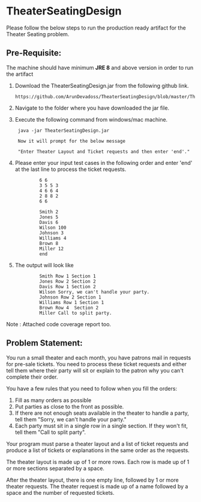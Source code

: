 # TheaterSeatingDesign

Please follow the below steps to run the production ready artifact for the Theater Seating problem.

## Pre-Requisite:

The machine should have minimum **JRE 8** and above version in order to run the artifact

1)	Download the TheaterSeatingDesign.jar from the following github link.

		https://github.com/ArunDevadoss/TheaterSeatingDesign/blob/master/TheaterSeatingDesign.jar

2) Navigate to the folder where you have downloaded the jar file.

3) Execute the following command from windows/mac machine.
	
		java -jar TheaterSeatingDesign.jar
	
		Now it will prompt for the below message
	
		"Enter Theater Layout and Ticket requests and then enter 'end'."
	
4) Please enter your input test cases in the following order and enter 'end' at the last line to process the ticket requests.

				6 6
				3 5 5 3
				4 6 6 4
				2 8 8 2
				6 6

				Smith 2
				Jones 5
				Davis 6
				Wilson 100
				Johnson 3
				Williams 4
				Brown 8
				Miller 12
				end

5) The output will look like  
				
				Smith Row 1 Section 1
				Jones Row 2 Section 2
				Davis Row 1 Section 2
				Wilson Sorry, we can't handle your party.
				Johnson Row 2 Section 1
				Williams Row 1 Section 1
				Brown Row 4  Section 2
				Miller Call to split party.

Note : Attached code coverage report too.

## Problem Statement:

You run a small theater and each month, you have patrons mail in requests for pre-sale tickets.  You need to process these ticket requests and either tell them where their party will sit or explain to the patron why you can't complete their order.

You have a few rules that you need to follow when you fill the orders:
1.	Fill as many orders as possible
2.	Put parties as close to the front as possible.
3.	If there are not enough seats available in the theater to handle a party, tell them "Sorry, we can't handle your party."
4.	Each party must sit in a single row in a single section.  If they won't fit, tell them "Call to split party".

Your program must parse a theater layout and a list of ticket requests and produce a list of tickets or explanations in the same order as the requests.

The theater layout is made up of 1 or more rows.  Each row is made up of 1 or more sections separated by a space.

After the theater layout, there is one empty line, followed by 1 or more theater requests.  The theater request is made up of a name followed by a space and the number of requested tickets.
